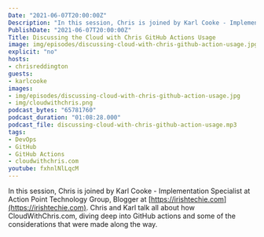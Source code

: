 ```yaml
---
Date: "2021-06-07T20:00:00Z"
Description: "In this session, Chris is joined by Karl Cooke - Implementation Specialist at Action Point Technology Group, Blogger at https://irishtechie.com. Chris and Karl talk all about the CloudWithChris.com architecture and the decisions surrounding the GitHub setup that drive the deployment and management of CloudWithChris.com."
PublishDate: "2021-06-07T20:00:00Z"
Title: Discussing the Cloud with Chris GitHub Actions Usage
image: img/episodes/discussing-cloud-with-chris-github-action-usage.jpg
explicit: "no"
hosts:
- chrisreddington
guests:
- karlcooke
images:
- img/episodes/discussing-cloud-with-chris-github-action-usage.jpg
- img/cloudwithchris.png
podcast_bytes: "65781760"
podcast_duration: "01:08:28.000"
podcast_file: discussing-cloud-with-chris-github-action-usage.mp3
tags:
- DevOps
- GitHub
- GitHub Actions
- cloudwithchris.com
youtube: fxhnlNlLqcM
---
```

In this session, Chris is joined by Karl Cooke - Implementation Specialist at Action Point Technology Group, Blogger at [https://irishtechie.com](https://irishtechie.com). Chris and Karl talk all about how CloudWithChris.com, diving deep into GitHub actions and some of the considerations that were made along the way.